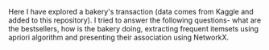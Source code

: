 Here I have explored a bakery's transaction (data comes from Kaggle and added to this repository).  I tried to answer the following questions- what are the bestsellers, how is the bakery doing, extracting frequent itemsets using apriori algorithm and presenting their association using NetworkX. 